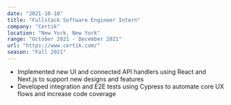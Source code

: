 ```yaml
---
date: "2021-10-10"
title: "Fullstack Software Engineer Intern"
company: "Certik"
location: "New York, New York"
range: "October 2021 - December 2021"
url: "https://www.certik.com/"
season: "Fall 2021"
---
```


- Implemented new UI and connected API handlers using React and Next.js to support new designs and features
- Developed integration and E2E tests using Cypress to automate core UX flows and increase code coverage




